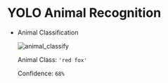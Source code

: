 # YOLO Animal Recognition

* Animal Classification 

  ![animal_classify](https://i.imgur.com/sttdwJ0.jpeg)
   
  Animal Class: `'red fox'`
  
  Confidence: `68%`